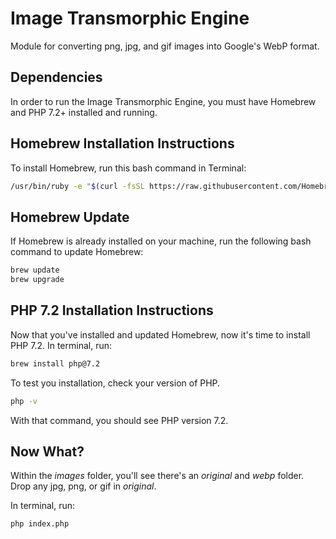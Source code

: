 # Image Transmorphic Engine
Module for converting png, jpg, and gif images into Google's WebP format.

## Dependencies
In order to run the Image Transmorphic Engine, you must have Homebrew and PHP 7.2+ installed and running.

## Homebrew Installation Instructions
To install Homebrew, run this bash command in Terminal:

```bash
/usr/bin/ruby -e "$(curl -fsSL https://raw.githubusercontent.com/Homebrew/install/master/install)"
```

## Homebrew Update
If Homebrew is already installed on your machine, run the following bash command to update Homebrew:

```bash
brew update
brew upgrade
```

## PHP 7.2 Installation Instructions
Now that you've installed and updated Homebrew, now it's time to install PHP 7.2. In terminal, run:

```bash
brew install php@7.2
```

To test you installation, check your version of PHP. 

```bash
php -v
```

With that command, you should see PHP version 7.2.

## Now What?
Within the _images_ folder, you'll see there's an _original_ and _webp_ folder. Drop any jpg, png, or gif in _original_.

In terminal, run:

```bash
php index.php
```